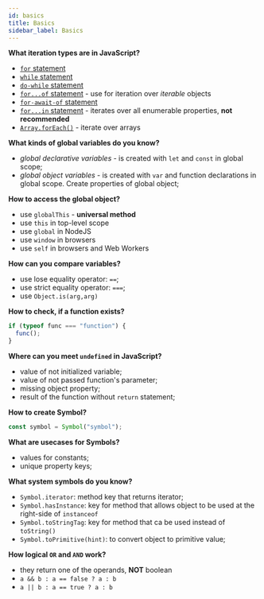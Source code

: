 ```yaml
---
id: basics
title: Basics
sidebar_label: Basics
---
```


**What iteration types are in JavaScript?**

- [`for` statement](https://developer.mozilla.org/en-US/docs/Web/JavaScript/Reference/Statements/for)
- [`while` statement](https://developer.mozilla.org/en-US/docs/Web/JavaScript/Reference/statements/while)
- [`do-while` statement](https://developer.mozilla.org/en-US/docs/Web/JavaScript/Reference/statements/do...while)
- [`for...of` statement](https://developer.mozilla.org/en-US/docs/Web/JavaScript/Reference/Statements/for...of) - use for iteration over _iterable_ objects
- [`for-await-of` statement](https://developer.mozilla.org/en-US/docs/Web/JavaScript/Reference/Statements/for-await...of)
- [`for...in` statement](https://developer.mozilla.org/en-US/docs/Web/JavaScript/Reference/Statements/for...in) - iterates over all enumerable properties, **not recommended**
- [`Array.forEach()`](https://developer.mozilla.org/en-US/docs/Web/JavaScript/Reference/Global_Objects/Array/forEach) - iterate over arrays

**What kinds of global variables do you know?**

- _global declarative variables_ - is created with `let` and `const` in global scope;
- _global object variables_ - is created with `var` and function declarations in global scope. Create properties of global object;

**How to access the global object?**

- use `globalThis` - **universal method**
- use `this` in top-level scope
- use `global` in NodeJS
- use `window` in browsers
- use `self` in browsers and Web Workers

**How can you compare variables?**

- use lose equality operator: `==`;
- use strict equality operator: `===`;
- use `Object.is(arg,arg)`

**How to check, if a function exists?**

```javascript
if (typeof func === "function") {
  func();
}
```

**Where can you meet `undefined` in JavaScript?**

- value of not initialized variable;
- value of not passed function's parameter;
- missing object property;
- result of the function without `return` statement;

**How to create Symbol?**

```javascript
const symbol = Symbol("symbol");
```

**What are usecases for Symbols?**

- values for constants;
- unique property keys;

**What system symbols do you know?**

- `Symbol.iterator`: method key that returns iterator;
- `Symbol.hasInstance`: key for method that allows object to be used at the right-side of `instanceof`
- `Symbol.toStringTag`: key for method that ca be used instead of `toString()`
- `Symbol.toPrimitive(hint)`: to convert object to primitive value;

**How logical `OR` and `AND` work?** 

- they return one of the operands, **NOT** boolean
- `a && b : a == false ? a : b`
- `a || b : a == true ? a : b` 